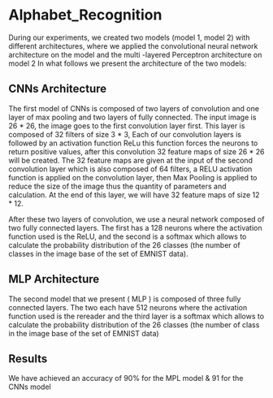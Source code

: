 # Alphabet_Recognition
During our experiments, we created two models (model 1, model 2) with different architectures, where we applied the convolutional neural network architecture on the model and the multi
-layered Perceptron architecture on model 2 In what follows we present the architecture of the two models:
## CNNs Architecture 
The first model of CNNs is composed of two layers of convolution and one layer of max pooling and two layers of fully connected.
The input image is 26 * 26, the image goes to the first convolution layer first. This layer is composed of 32 filters of size 3 * 3, Each of our convolution layers is followed by an activation function ReLu this function forces the neurons to return positive values, after this convolution 32 feature maps of size 26 * 26 will be created.
The 32 feature maps are given at the input of the second convolution layer which is also composed of 64 filters, a RELU activation function is applied on the convolution layer, then Max Pooling is applied to reduce the size of the image thus the quantity of parameters and calculation. At the end of this layer, we will have 32 feature maps of size 12 * 12.

After these two layers of convolution, we use a neural network composed of two fully connected layers. The first has a 128 neurons where the activation function used is the ReLU, and the second is a softmax which allows to calculate the probability distribution of the 26 classes 
(the number of classes in the image base of the set of EMNIST data).

## MLP Architecture 
The second model that we present ( MLP ) is composed of three fully connected layers. The two each have 512 neurons where the activation function used is the rereader and the third layer is a softmax which allows to calculate the probability distribution of the 26 classes (the number of class in the image base of the set of EMNIST data)

## Results
We have achieved an accuracy of 90% for the MPL model & 91 for the CNNs model
